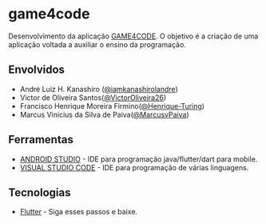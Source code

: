 # game4code

Desenvolvimento da aplicação [GAME4CODE](https://github.com/iamkanashirolandre/tcc_GAME4CODE). O objetivo é a criação de uma aplicação voltada a auxiliar o ensino da programação.

## Envolvidos

* André Luiz H. Kanashiro ([@iamkanashirolandre](https://github.com/iamkanashirolandre))
* Victor de Oliveira Santos([@VictorOliveira26](https://github.com/VictorOliveira26))
* Francisco Henrique Moreira Firmino([@Henrique-Turing](https://github.com/Henrique-Turing))
* Marcus Vinicius da Silva de Paiva([@MarcusvPaiva](https://github.com/MarcusvPaiva))

## Ferramentas

* [ANDROID STUDIO](https://developer.android.com/studio) - IDE para programação java/flutter/dart para mobile.
* [VISUAL STUDIO CODE](https://code.visualstudio.com/) - IDE para programação de várias linguagens.

## Tecnologias

* [Flutter](https://flutter.dev/docs/get-started/install) - Siga esses passos e baixe.


